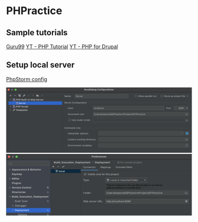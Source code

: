 # PHPractice

## Sample tutorials
[Guru99](https://www.guru99.com/xampp-netbeans.html#3)
[YT - PHP Tutorial](https://www.youtube.com/watch?v=OK_JCtrrv-c)
[YT - PHP for Drupal](https://www.youtube.com/playlist?list=PLZaG0MNecryP8fy48_Rr09uh3cJ7T65ur)

## Setup local server
[PhpStorm config](https://www.jetbrains.com/help/phpstorm/creating-local-server-configuration.html#server-url)

<img src="pics/php-local-server_2.png" alt="drawing" width="800"/>
<img src="pics/php-local-server_1.png" alt="drawing" width="800"/>